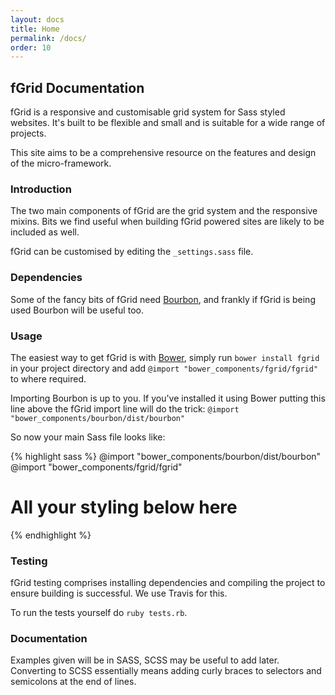 ```yaml
---
layout: docs
title: Home
permalink: /docs/
order: 10
---
```


## fGrid Documentation

fGrid is a responsive and customisable grid system for Sass styled websites. It's built to be flexible and small and is suitable for a wide range of projects.

This site aims to be a comprehensive resource on the features and design of the micro-framework.

### Introduction

The two main components of fGrid are the grid system and the responsive mixins. Bits we find useful when building fGrid powered sites are likely to be included as well.

fGrid can be customised by editing the `_settings.sass` file.

### Dependencies

Some of the fancy bits of fGrid need [Bourbon](http://bourbon.io/), and frankly if fGrid is being used Bourbon will be useful too.

### Usage

The easiest way to get fGrid is with [Bower](http://bower.io/), simply run `bower install fgrid` in your project directory and add `@import "bower_components/fgrid/fgrid"` to where required.

Importing Bourbon is up to you. If you've installed it using Bower putting this line above the fGrid import line will do the trick: `@import "bower_components/bourbon/dist/bourbon"`

So now your main Sass file looks like:

{% highlight sass %}
@import "bower_components/bourbon/dist/bourbon"
@import "bower_components/fgrid/fgrid"

# All your styling below here
{% endhighlight %}

### Testing

fGrid testing comprises installing dependencies and compiling the project to ensure building is successful. We use Travis for this.

To run the tests yourself do `ruby tests.rb`.

### Documentation

Examples given will be in SASS, SCSS may be useful to add later. Converting to SCSS essentially means adding curly braces to selectors and semicolons at the end of lines.

